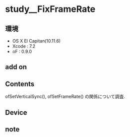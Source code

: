 # study__FixFrameRate #

## 環境 ##
*	OS X El Capitan(10.11.6)
*	Xcode : 7.2
*	oF : 0.9.0

## add on ##

## Contents ##
ofSetVerticalSync(), ofSetFrameRate() の関係について調査.


## Device ##


## note ##



